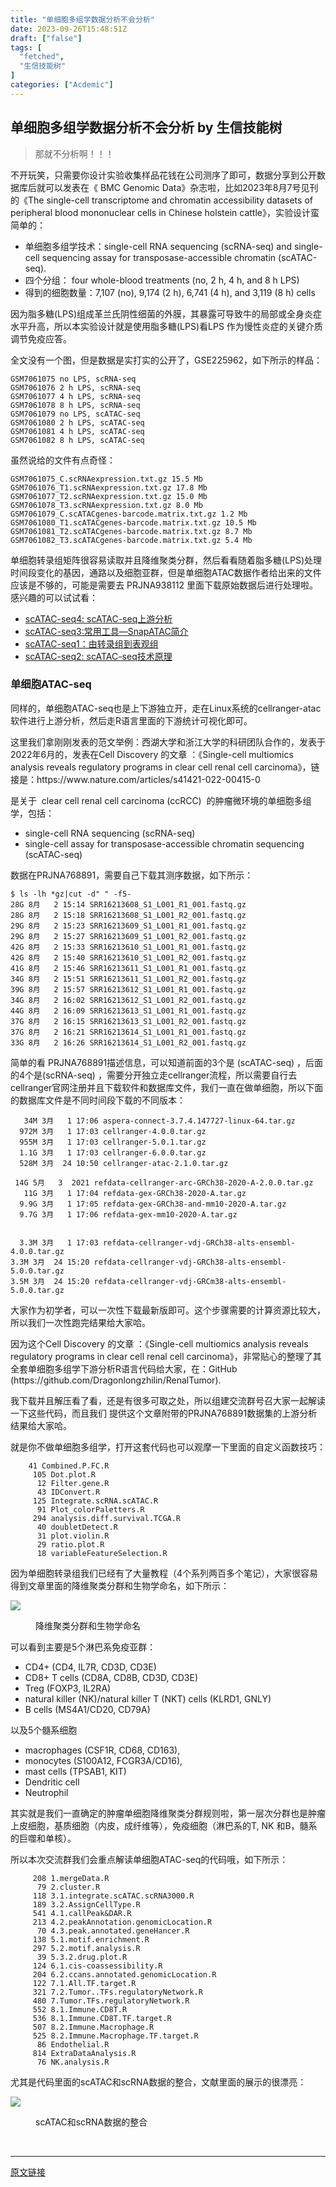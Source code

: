 ```yaml
---
title: "单细胞多组学数据分析不会分析"
date: 2023-09-26T15:48:51Z
draft: ["false"]
tags: [
  "fetched",
  "生信技能树"
]
categories: ["Acdemic"]
---
```

单细胞多组学数据分析不会分析 by 生信技能树
------
<div><section data-tool="mdnice编辑器" data-website="https://www.mdnice.com"><blockquote data-tool="mdnice编辑器"><p>那就不分析啊！！！</p></blockquote><p data-tool="mdnice编辑器">不开玩笑，只需要你设计实验收集样品花钱在公司测序了即可，数据分享到公开数据库后就可以发表在《 BMC Genomic Data》杂志啦，比如2023年8月7号见刊的《The single-cell transcriptome and chromatin accessibility datasets of peripheral blood mononuclear cells in Chinese holstein cattle》，实验设计蛮简单的：</p><ul data-tool="mdnice编辑器"><li><section>单细胞多组学技术：single-cell RNA sequencing (scRNA-seq) and single-cell sequencing assay for transposase-accessible chromatin (scATAC-seq).</section></li><li><section>四个分组： four whole-blood treatments (no, 2 h, 4 h, and 8 h LPS)</section></li><li><section>得到的细胞数量：7,107 (no), 9,174 (2 h), 6,741 (4 h), and 3,119 (8 h) cells</section></li></ul><p data-tool="mdnice编辑器">因为脂多糖(LPS)组成革兰氏阴性细菌的外膜，其暴露可导致牛的局部或全身炎症水平升高，所以本实验设计就是使用脂多糖(LPS)看LPS 作为慢性炎症的关键介质调节免疫应答。</p><p data-tool="mdnice编辑器">全文没有一个图，但是数据是实打实的公开了，GSE225962，如下所示的样品：</p><pre data-tool="mdnice编辑器"><span></span><code>GSM7061075 no LPS, scRNA-seq<br>GSM7061076 2 h LPS, scRNA-seq<br>GSM7061077 4 h LPS, scRNA-seq<br>GSM7061078 8 h LPS, scRNA-seq<br>GSM7061079 no LPS, scATAC-seq<br>GSM7061080 2 h LPS, scATAC-seq<br>GSM7061081 4 h LPS, scATAC-seq<br>GSM7061082 8 h LPS, scATAC-seq<br></code></pre><p data-tool="mdnice编辑器">虽然说给的文件有点奇怪：</p><pre data-tool="mdnice编辑器"><span></span><code>GSM7061075_C.scRNAexpression.txt.gz 15.5 Mb<br>GSM7061076_T1.scRNAexpression.txt.gz 17.8 Mb<br>GSM7061077_T2.scRNAexpression.txt.gz 15.0 Mb<br>GSM7061078_T3.scRNAexpression.txt.gz 8.0 Mb<br>GSM7061079_C.scATACgenes-barcode.matrix.txt.gz 1.2 Mb<br>GSM7061080_T1.scATACgenes-barcode.matrix.txt.gz 10.5 Mb<br>GSM7061081_T2.scATACgenes-barcode.matrix.txt.gz 8.7 Mb<br>GSM7061082_T3.scATACgenes-barcode.matrix.txt.gz 5.4 Mb<br></code></pre><p data-tool="mdnice编辑器">单细胞转录组矩阵很容易读取并且降维聚类分群，然后看看随着脂多糖(LPS)处理时间段变化的基因，通路以及细胞亚群，但是单细胞ATAC数据作者给出来的文件应该是不够的，可能是需要去 PRJNA938112 里面下载原始数据后进行处理啦。感兴趣的可以试试看：</p><ul data-tool="mdnice编辑器"><li><section><a href="http://mp.weixin.qq.com/s?__biz=MzI1Njk4ODE0MQ==&amp;mid=2247501065&amp;idx=1&amp;sn=83dd40132ed2c73ff5fddd06f50c976d&amp;chksm=ea1cc38bdd6b4a9d9ce78109fe58abcf7ab01ca7db3b8838be298d20b9495cd2847c6c0d1bbb&amp;scene=21#wechat_redirect" data-linktype="2">scATAC-seq4: scATAC-seq上游分析</a></section></li><li><section><a href="http://mp.weixin.qq.com/s?__biz=MzI1Njk4ODE0MQ==&amp;mid=2247499891&amp;idx=1&amp;sn=e947392508333922067046153280a246&amp;chksm=ea1cc6f1dd6b4fe75a2ff71aaa3f28bdd89263eaeb5a62f9fb7d4a89056b35acf675c6a7b2a5&amp;scene=21#wechat_redirect" data-linktype="2">scATAC-seq3:常用工具—SnapATAC简介</a></section></li><li><section><a href="http://mp.weixin.qq.com/s?__biz=MzI1Njk4ODE0MQ==&amp;mid=2247499175&amp;idx=1&amp;sn=2b08ffc06405c457b2535da049e3a115&amp;chksm=ea1cfb25dd6b7233bbf8b1220ea2d5ea60fbf3d51448d64584f8143d2529bf2f750d997dcc60&amp;scene=21#wechat_redirect" data-linktype="2">scATAC-seq1：由转录组到表观组</a></section></li><li><section><a href="http://mp.weixin.qq.com/s?__biz=MzI1Njk4ODE0MQ==&amp;mid=2247499244&amp;idx=1&amp;sn=64e1d0770a4c26c03868e6fc90904f94&amp;chksm=ea1cfb6edd6b7278e0c2837de37f61e8ed923e18b35dcedf64f59833f359553368f332934bd9&amp;scene=21#wechat_redirect" data-linktype="2">scATAC-seq2: scATAC-seq技术原理</a></section></li></ul></section><h3 data-tool="mdnice编辑器">单细胞ATAC-seq</h3><p data-tool="mdnice编辑器">同样的，单细胞ATAC-seq也是上下游独立开，走在Linux系统的cellranger-atac软件进行上游分析，然后走R语言里面的下游统计可视化即可。</p><p data-tool="mdnice编辑器">这里我们拿刚刚发表的范文举例：西湖大学和浙江大学的科研团队合作的，发表于2022年6月的，发表在Cell Discovery 的文章 ：《Single-cell multiomics analysis reveals regulatory programs in clear cell renal cell carcinoma》，链接是：https://www.nature.com/articles/s41421-022-00415-0</p><p data-tool="mdnice编辑器">是关于  clear cell renal cell carcinoma (ccRCC)  的肿瘤微环境的单细胞多组学，包括：</p><ul data-tool="mdnice编辑器"><li><section>single-cell RNA sequencing (scRNA-seq)</section></li><li><section>single-cell assay for transposase-accessible chromatin sequencing (scATAC-seq)</section></li></ul><p data-tool="mdnice编辑器">数据在PRJNA768891，需要自己下载其测序数据，如下所示：</p><pre data-tool="mdnice编辑器"><span></span><code>$ ls -lh *gz|cut -d<span>" "</span> -f5-<br>28G 8月   2 15:14 SRR16213608_S1_L001_R1_001.fastq.gz<br>28G 8月   2 15:18 SRR16213608_S1_L001_R2_001.fastq.gz<br>29G 8月   2 15:23 SRR16213609_S1_L001_R1_001.fastq.gz<br>29G 8月   2 15:27 SRR16213609_S1_L001_R2_001.fastq.gz<br>42G 8月   2 15:33 SRR16213610_S1_L001_R1_001.fastq.gz<br>42G 8月   2 15:40 SRR16213610_S1_L001_R2_001.fastq.gz<br>41G 8月   2 15:46 SRR16213611_S1_L001_R1_001.fastq.gz<br>34G 8月   2 15:51 SRR16213611_S1_L001_R2_001.fastq.gz<br>39G 8月   2 15:57 SRR16213612_S1_L001_R1_001.fastq.gz<br>34G 8月   2 16:02 SRR16213612_S1_L001_R2_001.fastq.gz<br>44G 8月   2 16:09 SRR16213613_S1_L001_R1_001.fastq.gz<br>37G 8月   2 16:15 SRR16213613_S1_L001_R2_001.fastq.gz<br>37G 8月   2 16:21 SRR16213614_S1_L001_R1_001.fastq.gz<br>33G 8月   2 16:26 SRR16213614_S1_L001_R2_001.fastq.gz<br></code></pre><p data-tool="mdnice编辑器">简单的看 PRJNA768891描述信息，可以知道前面的3个是 (scATAC-seq) ，后面的4个是(scRNA-seq) ，需要分开独立走cellranger流程，所以需要自行去cellranger官网注册并且下载软件和数据库文件，我们一直在做单细胞，所以下面的数据库文件是不同时间段下载的不同版本：</p><pre data-tool="mdnice编辑器"><span></span><code>   34M 3月   1 17:06 aspera-connect-3.7.4.147727-linux-64.tar.gz<br>  972M 3月   1 17:03 cellranger-4.0.0.tar.gz<br>  955M 3月   1 17:03 cellranger-5.0.1.tar.gz<br>  1.1G 3月   1 17:03 cellranger-6.0.0.tar.gz<br>  528M 3月  24 10:50 cellranger-atac-2.1.0.tar.gz<br><br> 14G 5月   3  2021 refdata-cellranger-arc-GRCh38-2020-A-2.0.0.tar.gz<br>   11G 3月   1 17:04 refdata-gex-GRCh38-2020-A.tar.gz<br>  9.9G 3月   1 17:05 refdata-gex-GRCh38-and-mm10-2020-A.tar.gz<br>  9.7G 3月   1 17:06 refdata-gex-mm10-2020-A.tar.gz<br>  <br>  <br>  3.3M 3月   1 17:03 refdata-cellranger-vdj-GRCh38-alts-ensembl-4.0.0.tar.gz<br>3.3M 3月  24 15:20 refdata-cellranger-vdj-GRCh38-alts-ensembl-5.0.0.tar.gz<br>3.5M 3月  24 15:20 refdata-cellranger-vdj-GRCm38-alts-ensembl-5.0.0.tar.gz<br></code></pre><p data-tool="mdnice编辑器">大家作为初学者，可以一次性下载最新版即可。这个步骤需要的计算资源比较大，所以我们一次性跑完结果给大家哈。</p><p data-tool="mdnice编辑器">因为这个Cell Discovery 的文章 ：《Single-cell multiomics analysis reveals regulatory programs in clear cell renal cell carcinoma》，非常贴心的整理了其全套单细胞多组学下游分析R语言代码给大家，在：GitHub (https://github.com/Dragonlongzhilin/RenalTumor).</p><p data-tool="mdnice编辑器">我下载并且解压看了看，还是有很多可取之处，所以组建交流群号召大家一起解读一下这些代码，而且我们 提供这个文章附带的PRJNA768891数据集的上游分析结果给大家哈。</p><p data-tool="mdnice编辑器">就是你不做单细胞多组学，打开这套代码也可以观摩一下里面的自定义函数技巧：</p><pre data-tool="mdnice编辑器"><span></span><code>    41 Combined.P.FC.R<br>     105 Dot.plot.R<br>      12 Filter.gene.R<br>      43 IDConvert.R<br>     125 Integrate.scRNA.scATAC.R<br>      91 Plot_colorPaletters.R<br>     294 analysis.diff.survival.TCGA.R<br>      40 doubletDetect.R<br>      31 plot.violin.R<br>      29 ratio.plot.R<br>      18 variableFeatureSelection.R<br></code></pre><p data-tool="mdnice编辑器">因为单细胞转录组我们已经有了大量教程（4个系列两百多个笔记），大家很容易得到文章里面的降维聚类分群和生物学命名，如下所示：</p><p><img data-galleryid="" data-ratio="0.37777777777777777" data-s="300,640" data-src="https://mmbiz.qpic.cn/mmbiz_png/cZNhZQ6j4wwtOBtFlJqR02TqjczibVZjsv9ftc7iaADKQiazCptF0iaEKTJE1tPoZ9Q7LiaCbfVUwH4ibVzia6QcaaRCw/640?wx_fmt=png&amp;wxfrom=5&amp;wx_lazy=1&amp;wx_co=1&amp;tp=wxpic" data-type="png" data-w="1080" src="https://mmbiz.qpic.cn/mmbiz_png/cZNhZQ6j4wwtOBtFlJqR02TqjczibVZjsv9ftc7iaADKQiazCptF0iaEKTJE1tPoZ9Q7LiaCbfVUwH4ibVzia6QcaaRCw/640?wx_fmt=png&amp;wxfrom=5&amp;wx_lazy=1&amp;wx_co=1&amp;tp=wxpic"></p><figure data-tool="mdnice编辑器"><figcaption>降维聚类分群和生物学命名</figcaption></figure><p data-tool="mdnice编辑器">可以看到主要是5个淋巴系免疫亚群：</p><ul data-tool="mdnice编辑器"><li><section>CD4+ (CD4, IL7R, CD3D, CD3E)</section></li><li><section>CD8+ T cells (CD8A, CD8B, CD3D, CD3E)</section></li><li><section>Treg (FOXP3, IL2RA)</section></li><li><section>natural killer (NK)/natural killer T (NKT) cells (KLRD1, GNLY)</section></li><li><section>B cells (MS4A1/CD20, CD79A)</section></li></ul><p data-tool="mdnice编辑器">以及5个髓系细胞</p><ul data-tool="mdnice编辑器"><li><section>macrophages (CSF1R, CD68, CD163),</section></li><li><section>monocytes (S100A12, FCGR3A/CD16),</section></li><li><section>mast cells (TPSAB1, KIT)</section></li><li><section>Dendritic cell</section></li><li><section>Neutrophil</section></li></ul><p data-tool="mdnice编辑器">其实就是我们一直确定的肿瘤单细胞降维聚类分群规则啦，第一层次分群也是肿瘤上皮细胞，基质细胞（内皮，成纤维等），免疫细胞（淋巴系的T, NK 和B，髓系的巨噬和单核）。</p><p data-tool="mdnice编辑器">所以本次交流群我们会重点解读单细胞ATAC-seq的代码哦，如下所示：</p><pre data-tool="mdnice编辑器"><span></span><code>     208 1.mergeData.R<br>      79 2.cluster.R<br>     118 3.1.integrate.scATAC.scRNA3000.R<br>     189 3.2.AssignCellType.R<br>     541 4.1.callPeak&amp;DAR.R<br>     213 4.2.peakAnnotation.genomicLocation.R<br>      70 4.3.peak.annotated.geneHancer.R<br>     138 5.1.motif.enrichment.R<br>     297 5.2.motif.analysis.R <br>      39 5.3.2.drug.plot.R<br>     124 6.1.cis-coassessibility.R<br>     204 6.2.ccans.annotated.genomicLocation.R<br>     122 7.1.All.TF.target.R<br>     321 7.2.Tumor..TFs.regulatoryNetwork.R<br>     480 7.Tumor.TFs.regulatoryNetwork.R<br>     552 8.1.Immune.CD8T.R<br>     536 8.1.Immune.CD8T.TF.target.R<br>     507 8.2.Immune.Macrophage.R<br>     525 8.2.Immune.Macrophage.TF.target.R<br>      86 Endothelial.R<br>     814 ExtraDataAnalysis.R<br>      76 NK.analysis.R<br></code></pre><p data-tool="mdnice编辑器">尤其是代码里面的scATAC和scRNA数据的整合，文献里面的展示的很漂亮：</p><p><img data-galleryid="" data-ratio="0.3296296296296296" data-s="300,640" data-src="https://mmbiz.qpic.cn/mmbiz_png/cZNhZQ6j4wwtOBtFlJqR02TqjczibVZjsQ3ylMSp82JJzfrTcjUibFTWFjIXKE7NuPrib7fOM6BRAz3JaO96uTgXw/640?wx_fmt=png&amp;wxfrom=5&amp;wx_lazy=1&amp;wx_co=1&amp;tp=wxpic" data-type="png" data-w="1080" src="https://mmbiz.qpic.cn/mmbiz_png/cZNhZQ6j4wwtOBtFlJqR02TqjczibVZjsQ3ylMSp82JJzfrTcjUibFTWFjIXKE7NuPrib7fOM6BRAz3JaO96uTgXw/640?wx_fmt=png&amp;wxfrom=5&amp;wx_lazy=1&amp;wx_co=1&amp;tp=wxpic"></p><figure data-tool="mdnice编辑器"><figcaption>scATAC和scRNA数据的整合</figcaption></figure><p><br></p><p><mp-style-type data-value="3"></mp-style-type></p></div>  
<hr>
<a href="https://mp.weixin.qq.com/s/2LSp-z_igcGZql6AyaumMw",target="_blank" rel="noopener noreferrer">原文链接</a>
